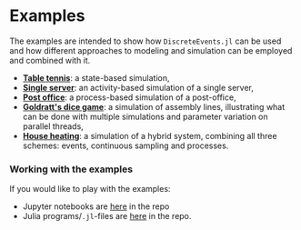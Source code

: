 # Examples

The examples are intended to show how `DiscreteEvents.jl` can be used and how different approaches to modeling and simulation can be employed and combined with it.

- [**Table tennis**](tabletennis.md): a state-based simulation,
- [**Single server**](singleserver.md): an activity-based simulation of a single
  server,
- [**Post office**](postoffice/postoffice.md): a process-based simulation of a
  post-office,
- [**Goldratt's dice game**](dicegame/dicegame.md): a simulation of assembly lines,
  illustrating what can be done with multiple simulations and parameter variation on
  parallel threads,
- [**House heating**](house_heating/house_heating.md): a simulation of a hybrid
  system, combining all three schemes: events, continuous sampling and processes.

### Working with the examples

If you would like to play with the examples:

- Jupyter notebooks are [here](https://github.com/pbayer/DiscreteEventsCompanion.jl/tree/master/notebooks) in the repo
- Julia programs/`.jl`-files are [here](https://github.com/pbayer/DiscreteEventsCompanion.jl/tree/master/examples) in the repo.
